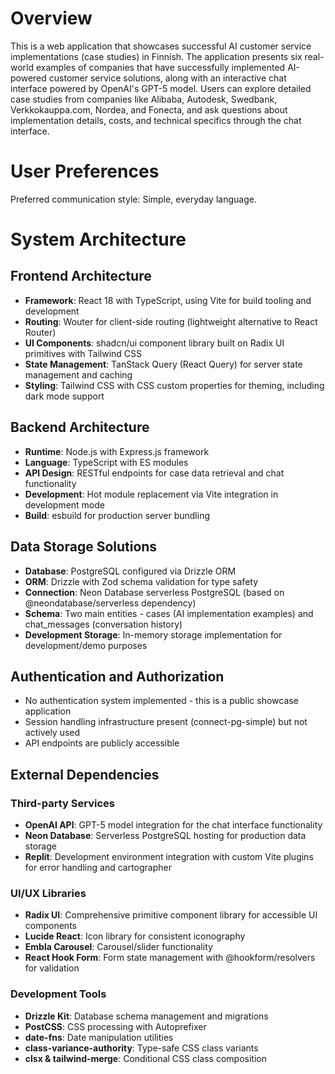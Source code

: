 # Overview

This is a web application that showcases successful AI customer service implementations (case studies) in Finnish. The application presents six real-world examples of companies that have successfully implemented AI-powered customer service solutions, along with an interactive chat interface powered by OpenAI's GPT-5 model. Users can explore detailed case studies from companies like Alibaba, Autodesk, Swedbank, Verkkokauppa.com, Nordea, and Fonecta, and ask questions about implementation details, costs, and technical specifics through the chat interface.

# User Preferences

Preferred communication style: Simple, everyday language.

# System Architecture

## Frontend Architecture
- **Framework**: React 18 with TypeScript, using Vite for build tooling and development
- **Routing**: Wouter for client-side routing (lightweight alternative to React Router)
- **UI Components**: shadcn/ui component library built on Radix UI primitives with Tailwind CSS
- **State Management**: TanStack Query (React Query) for server state management and caching
- **Styling**: Tailwind CSS with CSS custom properties for theming, including dark mode support

## Backend Architecture
- **Runtime**: Node.js with Express.js framework
- **Language**: TypeScript with ES modules
- **API Design**: RESTful endpoints for case data retrieval and chat functionality
- **Development**: Hot module replacement via Vite integration in development mode
- **Build**: esbuild for production server bundling

## Data Storage Solutions
- **Database**: PostgreSQL configured via Drizzle ORM
- **ORM**: Drizzle with Zod schema validation for type safety
- **Connection**: Neon Database serverless PostgreSQL (based on @neondatabase/serverless dependency)
- **Schema**: Two main entities - cases (AI implementation examples) and chat_messages (conversation history)
- **Development Storage**: In-memory storage implementation for development/demo purposes

## Authentication and Authorization
- No authentication system implemented - this is a public showcase application
- Session handling infrastructure present (connect-pg-simple) but not actively used
- API endpoints are publicly accessible

## External Dependencies

### Third-party Services
- **OpenAI API**: GPT-5 model integration for the chat interface functionality
- **Neon Database**: Serverless PostgreSQL hosting for production data storage
- **Replit**: Development environment integration with custom Vite plugins for error handling and cartographer

### UI/UX Libraries
- **Radix UI**: Comprehensive primitive component library for accessible UI components
- **Lucide React**: Icon library for consistent iconography
- **Embla Carousel**: Carousel/slider functionality
- **React Hook Form**: Form state management with @hookform/resolvers for validation

### Development Tools
- **Drizzle Kit**: Database schema management and migrations
- **PostCSS**: CSS processing with Autoprefixer
- **date-fns**: Date manipulation utilities
- **class-variance-authority**: Type-safe CSS class variants
- **clsx & tailwind-merge**: Conditional CSS class composition